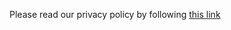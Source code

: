 Please read our privacy policy by following [this link](https://www.iubenda.com/privacy-policy/104644/full-legal)
